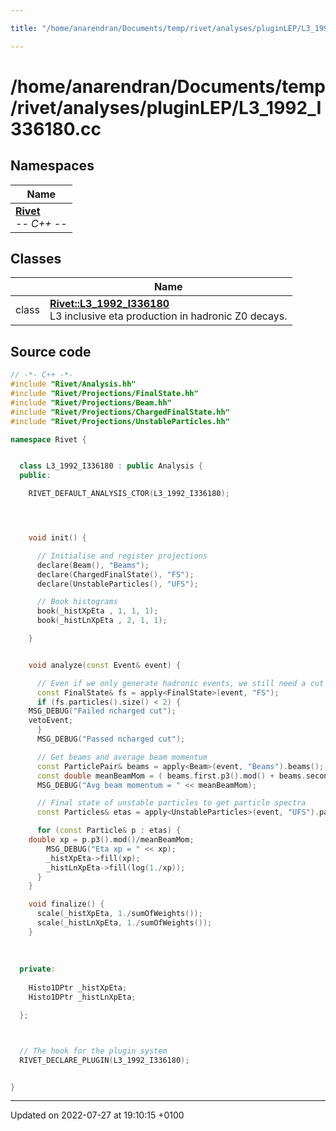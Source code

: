 ```yaml
---

title: "/home/anarendran/Documents/temp/rivet/analyses/pluginLEP/L3_1992_I336180.cc"

---
```


# /home/anarendran/Documents/temp/rivet/analyses/pluginLEP/L3_1992_I336180.cc



## Namespaces

| Name           |
| -------------- |
| **[Rivet](http://example.org/namespaces/namespacerivet/)** <br>-*- C++ -*-  |

## Classes

|                | Name           |
| -------------- | -------------- |
| class | **[Rivet::L3_1992_I336180](http://example.org/classes/classrivet_1_1l3__1992__i336180/)** <br>L3 inclusive eta production in hadronic Z0 decays.  |




## Source code

```cpp
// -*- C++ -*-
#include "Rivet/Analysis.hh"
#include "Rivet/Projections/FinalState.hh"
#include "Rivet/Projections/Beam.hh"
#include "Rivet/Projections/ChargedFinalState.hh"
#include "Rivet/Projections/UnstableParticles.hh"

namespace Rivet {


  class L3_1992_I336180 : public Analysis {
  public:

    RIVET_DEFAULT_ANALYSIS_CTOR(L3_1992_I336180);




    void init() {

      // Initialise and register projections
      declare(Beam(), "Beams");
      declare(ChargedFinalState(), "FS");
      declare(UnstableParticles(), "UFS");

      // Book histograms
      book(_histXpEta , 1, 1, 1);
      book(_histLnXpEta , 2, 1, 1);

    }


    void analyze(const Event& event) {

      // Even if we only generate hadronic events, we still need a cut on numCharged >= 2.                                                    
      const FinalState& fs = apply<FinalState>(event, "FS");
      if (fs.particles().size() < 2) {
    MSG_DEBUG("Failed ncharged cut");
    vetoEvent;
      }
      MSG_DEBUG("Passed ncharged cut");

      // Get beams and average beam momentum                                                                                                
      const ParticlePair& beams = apply<Beam>(event, "Beams").beams();
      const double meanBeamMom = ( beams.first.p3().mod() + beams.second.p3().mod() ) / 2.0;
      MSG_DEBUG("Avg beam momentum = " << meanBeamMom);

      // Final state of unstable particles to get particle spectra
      const Particles& etas = apply<UnstableParticles>(event, "UFS").particles(Cuts::abspid==PID::ETA);

      for (const Particle& p : etas) {
    double xp = p.p3().mod()/meanBeamMom;
        MSG_DEBUG("Eta xp = " << xp);
        _histXpEta->fill(xp);
        _histLnXpEta->fill(log(1./xp));
      }
    }

    void finalize() {
      scale(_histXpEta, 1./sumOfWeights());
      scale(_histLnXpEta, 1./sumOfWeights());
    }
    
    
    
  private:
    
    Histo1DPtr _histXpEta;
    Histo1DPtr _histLnXpEta;

  };



  // The hook for the plugin system
  RIVET_DECLARE_PLUGIN(L3_1992_I336180);


}
```


-------------------------------

Updated on 2022-07-27 at 19:10:15 +0100
